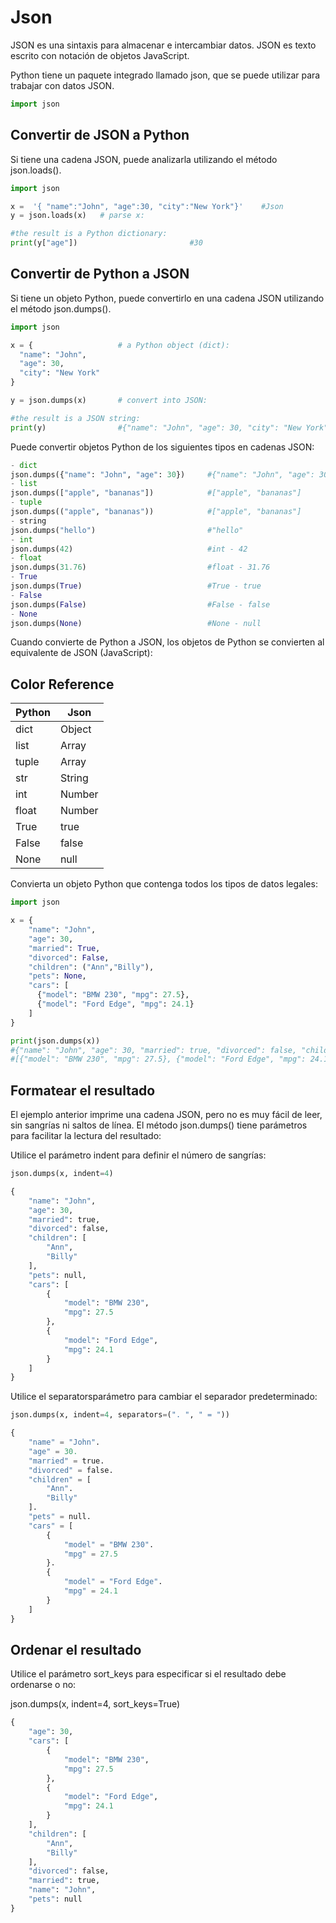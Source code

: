 # Json
JSON es una sintaxis para almacenar e intercambiar datos.
JSON es texto escrito con notación de objetos JavaScript.

Python tiene un paquete integrado llamado json, que se puede utilizar para trabajar con datos JSON.
```python
import json
```
## Convertir de JSON a Python
Si tiene una cadena JSON, puede analizarla utilizando el método json.loads().
```python	
import json

x =  '{ "name":"John", "age":30, "city":"New York"}'	#Json 
y = json.loads(x)   # parse x:

#the result is a Python dictionary:
print(y["age"])							#30
```
## Convertir de Python a JSON
Si tiene un objeto Python, puede convertirlo en una cadena JSON utilizando el método json.dumps().
```python
import json

x = {					# a Python object (dict):
  "name": "John",
  "age": 30,
  "city": "New York"
}

y = json.dumps(x)		# convert into JSON:

#the result is a JSON string:
print(y)				#{"name": "John", "age": 30, "city": "New York"}
```
Puede convertir objetos Python de los siguientes tipos en cadenas JSON:
```python
- dict
json.dumps({"name": "John", "age": 30})		#{"name": "John", "age": 30}
- list
json.dumps(["apple", "bananas"])			#["apple", "bananas"]
- tuple
json.dumps(("apple", "bananas"))			#["apple", "bananas"]
- string
json.dumps("hello")							#"hello"
- int
json.dumps(42)								#int - 42
- float
json.dumps(31.76)							#float - 31.76
- True
json.dumps(True)							#True - true
- False
json.dumps(False)							#False - false
- None
json.dumps(None)							#None - null
```
Cuando convierte de Python a JSON, los objetos de Python se convierten al equivalente de JSON (JavaScript):

## Color Reference

| Python   | Json      |
| -------- | --------- |
| dict | Object|
| list | Array|
| tuple | Array|
| str | String|
| int | Number|
| float | Number|
| True | true|
| False | false|
| None | null|

Convierta un objeto Python que contenga todos los tipos de datos legales:
```python
import json

x = {
	"name": "John",
	"age": 30,
	"married": True,
	"divorced": False,
	"children": ("Ann","Billy"),
	"pets": None,
	"cars": [
	  {"model": "BMW 230", "mpg": 27.5},
	  {"model": "Ford Edge", "mpg": 24.1}
	]
}

print(json.dumps(x))
#{"name": "John", "age": 30, "married": true, "divorced": false, "children": ["Ann","Billy"], "pets": null, "cars":
#[{"model": "BMW 230", "mpg": 27.5}, {"model": "Ford Edge", "mpg": 24.1}]}
```
## Formatear el resultado
El ejemplo anterior imprime una cadena JSON, pero no es muy fácil de leer, sin sangrías ni saltos de línea.
El método json.dumps() tiene parámetros para facilitar la lectura del resultado:

Utilice el parámetro indent para definir el número de sangrías:
```python
json.dumps(x, indent=4)

{
	"name": "John",
	"age": 30,
	"married": true,
	"divorced": false,
	"children": [
		"Ann",
		"Billy"
	],
	"pets": null,
	"cars": [
		{
			"model": "BMW 230",
			"mpg": 27.5
		},
		{
			"model": "Ford Edge",
			"mpg": 24.1
		}
	]
}
```
Utilice el separatorsparámetro para cambiar el separador predeterminado:
```python
json.dumps(x, indent=4, separators=(". ", " = "))

{
	"name" = "John".
	"age" = 30.
	"married" = true.
	"divorced" = false.
	"children" = [
		"Ann".
		"Billy"
	].
	"pets" = null.
    "cars" = [
        {
            "model" = "BMW 230".
            "mpg" = 27.5
        }.
        {
            "model" = "Ford Edge".
            "mpg" = 24.1
        }
	]
}
```
## Ordenar el resultado
Utilice el parámetro sort_keys para especificar si el resultado debe ordenarse o no:

json.dumps(x, indent=4, sort_keys=True)
```python
{
	"age": 30,
	"cars": [
		{
		    "model": "BMW 230",
		    "mpg": 27.5
		},
		{
		    "model": "Ford Edge",
		    "mpg": 24.1
		}
	],
	"children": [
		"Ann",
		"Billy"
	],
	"divorced": false,
	"married": true,
	"name": "John",
	"pets": null
}
```